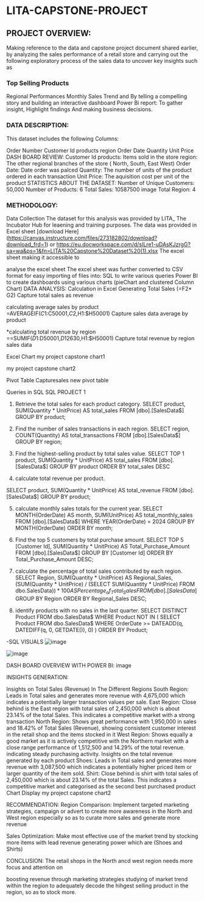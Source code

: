 # LITA-CAPSTONE-PROJECT


## PROJECT OVERVIEW:
Making reference to the data and capstone project document shared earlier, by analyzing the sales performance of a retail store and carrying out the following exploratory process of the sales data to uncover key insights such as

### Top Selling Products
Regional Performances
Monthly Sales Trend and By telling a compelling story and building an interactive dashboard Power Bi report: To gather insight, Highlight findings And making business decisions.

### DATA DESCRIPTION:
This dataset includes the following Columns:

Order Number
Customer Id
products
region
Order Date
Quantity
Unit Price
DASH BOARD REVIEW:
Customer Id
products: Items sold in the store
region: The other regional branches of the store ( North, South, East West)
Order Date: Date order was palced
Quantity: The number of units of the product ordered in each transaction
Unit Price: The aquisition cost per unit of the product
STATISTICS ABOUT THE DATASET:
Number of Unique Customers: 50,000 Number of Products: 6 Total Sales: 10587500 image Total Region: 4

### METHODOLOGY:
Data Collection
The dataset for this analysis was provided by LITA_ The Incubator Hub for leaening and training purposes. The data was provided in Excel sheet [download Here] (https://canvas.instructure.com/files/273182802/download?download_frd=1) or https://eu.docworkspace.com/d/sILre1-uDAsKJzrgG?sa=wa&ps=1&fn=LITA%20Capstone%20Dataset%20(1).xlsx The excel sheet making it accessible to

analyse the excel sheet The excel sheet was further converted to CSV format for easy importing of files into:
SQL to write various queries
Power BI to create dashboards using various charts (pieChart and clustered Column Chart)
DATA ANALYSIS:
Calculation in Excel
Generating Total Sales (=F2* G2) Capture total sales as revenue

calculating average sales by product  =AVERAGEIF($C1:$C50001,$C2,$H1:$H50001) Capture sales data average by product

*calculating total revenue by region  ==SUMIF($D1:$D50001,$D12630,$H1:$H50001) Capture total revenue by region sales data

Excel Chart
my project capstone chart1

my project capstone chart2

Pivot Table
Capturesales new pivot table

Queries in SQL
SQL
PROJECT 1

1.	Retrieve the total sales for each product category.
SELECT product, SUM(Quantity * UnitPrice) AS total_sales
FROM [dbo].[SalesData$]
GROUP BY product;

2.	Find the number of sales transactions in each region.
SELECT region, COUNT(Quantity) AS total_transactions
FROM [dbo].[SalesData$]
GROUP BY region;

3.	Find the highest-selling product by total sales value.
SELECT TOP 1 product, SUM(Quantity * UnitPrice) AS total_sales
FROM [dbo].[SalesData$]
GROUP BY product
ORDER BY total_sales DESC

4.	calculate total revenue per product.

SELECT product, SUM(Quantity * UnitPrice) AS total_revenue
FROM [dbo].[SalesData$]
GROUP BY product;

5.	calculate monthly sales totals for the current year.
SELECT 
    MONTH(OrderDate) AS month,
    SUM(UnitPrice) AS total_monthly_sales
FROM 
    [dbo].[SalesData$]
WHERE 
   YEAR(OrderDate) = 2024
GROUP BY 
    MONTH(OrderDate)
ORDER BY 
    month;

6.	Find the top 5 customers by total purchase amount.
SELECT TOP 5 
    [Customer Id], 
    SUM(Quantity * UnitPrice) AS Total_Purchase_Amount
FROM 
    [dbo].[SalesData$]
GROUP BY 
   [Customer Id]
ORDER BY 
Total_Purchase_Amount DESC;

7.	calculate the percentage of total sales contributed by each region.
SELECT 
Region,
  SUM(Quantity * UnitPrice) AS Regional_Sales,
  (SUM(Quantity * UnitPrice) / 
    (SELECT SUM(Quantity * UnitPrice) FROM dbo.SalesData$)) * 100 
    AS Percentage_of_Total_Sales
FROM 
    [dbo].[SalesData$]
GROUP BY 
    Region
ORDER BY 
    Regional_Sales DESC;

8.	identify products with no sales in the last quarter.
SELECT 
    DISTINCT Product
FROM 
    dbo.SalesData$
WHERE 
    Product NOT IN (
      SELECT 
         Product
      FROM 
           dbo.SalesData$
        WHERE 
            OrderDate >= DATEADD(q, DATEDIFF(q, 0, GETDATE()), 0)
    )
ORDER BY 
    Product;

   -SQL VISUALS
   ![image](https://github.com/user-attachments/assets/e8f9b19e-602a-40e5-bfa3-891261f14f32)

   ![image](https://github.com/user-attachments/assets/bd0b9116-eb78-43f2-991a-0a72a6981e79)




DASH BOARD OVERVIEW WITH POWER BI:
image

INSIGHTS GENERATION:

Insights on Total Sales (Revenue) In The Different Regions
South Region: Leads in Total sales and generates more revenue with 4,675,000 which indicates a potentially larger transaction values per sale.
East Region: Close behind is the East region with total sales of 2,450,000 which is about 23.14% of the total Sales. This indicates a competitive market with a strong transaction
North Region: Shows great performance with 1,950,000 in sales and 18.42% of Total Sales (Revenue), showing consistent customer interest in the retail shop and the items stocked in it
West Region: Shows equally a good market as it is actively competitive with the Northern market with a close range performance of 1,512,500 and 14.29% of the total revenue. indicating steady purchasing activity.
Insights on the total revenue generated by each product
Shoes: Leads in Total sales and generates more revenue with 3,087,500 which indicates a potentially higher priced item or larger quantity of the item sold.
Shirt: Close behind is shirt with total sales of 2,450,000 which is about 23.14% of the total Sales. This indicates a competitive market and categorised as the second best purchased product
Chart Display my project capstone chart2

RECOMMENDATION:
Region Comparison: Implement targeted marketing strategies, campaign or advert to create more awareness in the North and West region especially so as to curate more sales and generate more revenue

Sales Optimization: Make most effective use of the market trend by stocking more items with lead revenue generating power which are (Shoes and Shirts)

CONCLUSION:
The retail shops in the North ancd west region needs more focus and attention on

boosting revenue through marketing strategies
studying of market trend within the region to adequately decode the hihgest selling product in the region, so as to stock more.
